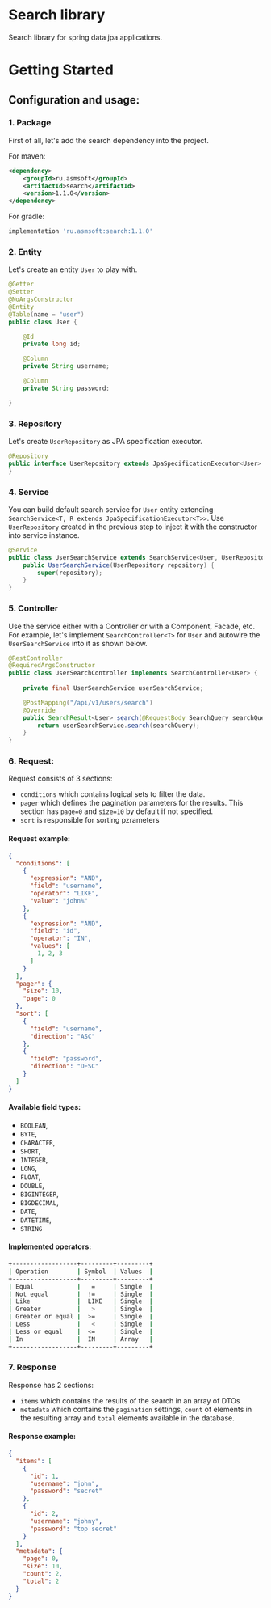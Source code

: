 # Search library

Search library for spring data jpa applications.

# Getting Started

## Configuration and usage:

### 1. Package

First of all, let's add the search dependency into the project.

For maven:
```xml
<dependency>
    <groupId>ru.asmsoft</groupId>
    <artifactId>search</artifactId>
    <version>1.1.0</version>
</dependency>
```

For gradle: 
```bash
implementation 'ru.asmsoft:search:1.1.0'
```

### 2. Entity

Let's create an entity `User` to play with.

```java
@Getter
@Setter
@NoArgsConstructor
@Entity
@Table(name = "user")
public class User {

    @Id
    private long id;

    @Column
    private String username;

    @Column
    private String password;

}
```

### 3. Repository

Let's create `UserRepository` as JPA specification executor.

```java
@Repository
public interface UserRepository extends JpaSpecificationExecutor<User> {
}
```

### 4. Service

You can build default search service for `User` entity extending `SearchService<T, R extends JpaSpecificationExecutor<T>>`.
Use `UserRepository` created in the previous step to inject it with the constructor into service instance.

```java
@Service
public class UserSearchService extends SearchService<User, UserRepository> {
    public UserSearchService(UserRepository repository) {
        super(repository);
    }
}
```

### 5. Controller

Use the service either with a Controller or with a Component, Facade, etc.
For example, let's implement `SearchController<T>` for `User` and autowire the `UserSearchService` into it as shown below.

```java
@RestController
@RequiredArgsConstructor
public class UserSearchController implements SearchController<User> {
    
    private final UserSearchService userSearchService;

    @PostMapping("/api/v1/users/search")
    @Override
    public SearchResult<User> search(@RequestBody SearchQuery searchQuery) {
        return userSearchService.search(searchQuery);
    }
}

```

### 6. Request:

Request consists of 3 sections:
- `conditions` which contains logical sets to filter the data. 
- `pager` which defines the pagination parameters for the results. This section has `page=0` and `size=10` by default if not specified.
- `sort` is responsible for sorting pzrameters

#### Request example:

```json
{
  "conditions": [
    {
      "expression": "AND",
      "field": "username",
      "operator": "LIKE",
      "value": "john%"
    },
    {
      "expression": "AND",
      "field": "id",
      "operator": "IN",
      "values": [
        1, 2, 3
      ]
    }
  ],
  "pager": {
    "size": 10,
    "page": 0
  },
  "sort": [
    {
      "field": "username",
      "direction": "ASC"
    },
    {
      "field": "password",
      "direction": "DESC"
    }
  ]
}
```

#### Available field types:

- `BOOLEAN`,
- `BYTE`,
- `CHARACTER`,
- `SHORT`,
- `INTEGER`,
- `LONG`,
- `FLOAT`,
- `DOUBLE`,
- `BIGINTEGER`,
- `BIGDECIMAL`,
- `DATE`,
- `DATETIME`,
- `STRING`

#### Implemented operators:

```bash
+------------------+---------+---------+
| Operation        | Symbol  | Values  |
+------------------+---------+---------+
| Equal            |   =     | Single  |
| Not equal        |  !=     | Single  |
| Like             |  LIKE   | Single  |
| Greater          |   >     | Single  |
| Greater or equal |  >=     | Single  |
| Less             |   <     | Single  |
| Less or equal    |  <=     | Single  |
| In               |  IN     | Array   |
+------------------+---------+---------+
```


### 7. Response

Response has 2 sections:
- `items` which contains the results of the search in an array of DTOs
- `metadata` which contains the `pagination` settings, `count` of elements in the resulting array and `total` elements available in the database.

#### Response example:

```json
{
  "items": [
    {
      "id": 1,
      "username": "john",
      "password": "secret"
    },
    {
      "id": 2,
      "username": "johny",
      "password": "top secret"
    }
  ],
  "metadata": {
    "page": 0,
    "size": 10,
    "count": 2,
    "total": 2
  }
}
```
